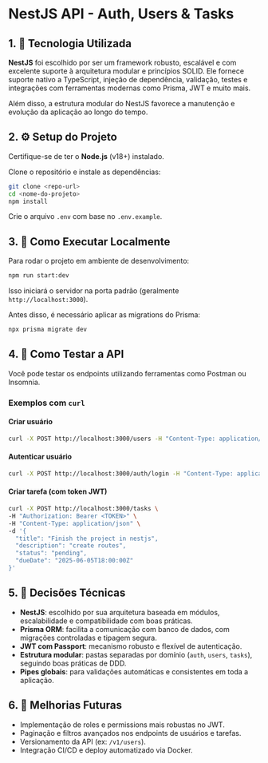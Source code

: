 # NestJS API - Auth, Users & Tasks

## 1. 🧰 Tecnologia Utilizada

**NestJS** foi escolhido por ser um framework robusto, escalável e com excelente suporte à arquitetura modular e princípios SOLID. Ele fornece suporte nativo a TypeScript, injeção de dependência, validação, testes e integrações com ferramentas modernas como Prisma, JWT e muito mais.

Além disso, a estrutura modular do NestJS favorece a manutenção e evolução da aplicação ao longo do tempo.

## 2. ⚙️ Setup do Projeto

Certifique-se de ter o **Node.js** (v18+) instalado.

Clone o repositório e instale as dependências:

```bash
git clone <repo-url>
cd <nome-do-projeto>
npm install
```

Crie o arquivo `.env` com base no `.env.example`.

## 3. 🚀 Como Executar Localmente

Para rodar o projeto em ambiente de desenvolvimento:

```bash
npm run start:dev
```

Isso iniciará o servidor na porta padrão (geralmente `http://localhost:3000`).

Antes disso, é necessário aplicar as migrations do Prisma:

```bash
npx prisma migrate dev
```

## 4. 🧪 Como Testar a API

Você pode testar os endpoints utilizando ferramentas como Postman ou Insomnia.

### Exemplos com `curl`

#### Criar usuário
```bash
curl -X POST http://localhost:3000/users -H "Content-Type: application/json" -d '{"email": "john@example.com", "password": "123456", "name": John}'
```

#### Autenticar usuário
```bash
curl -X POST http://localhost:3000/auth/login -H "Content-Type: application/json" -d '{"email": "john@example.com", "password": "123456"}'
```

#### Criar tarefa (com token JWT)
```bash
curl -X POST http://localhost:3000/tasks \
-H "Authorization: Bearer <TOKEN>" \
-H "Content-Type: application/json" \
-d '{
  "title": "Finish the project in nestjs",
  "description": "create routes",
  "status": "pending",
  "dueDate": "2025-06-05T18:00:00Z"
}'
```

## 5. 🧠 Decisões Técnicas

- **NestJS**: escolhido por sua arquitetura baseada em módulos, escalabilidade e compatibilidade com boas práticas.
- **Prisma ORM**: facilita a comunicação com banco de dados, com migrações controladas e tipagem segura.
- **JWT com Passport**: mecanismo robusto e flexível de autenticação.
- **Estrutura modular**: pastas separadas por domínio (`auth`, `users`, `tasks`), seguindo boas práticas de DDD.
- **Pipes globais**: para validações automáticas e consistentes em toda a aplicação.

## 6. 🔮 Melhorias Futuras

- Implementação de roles e permissions mais robustas no JWT.
- Paginação e filtros avançados nos endpoints de usuários e tarefas.
- Versionamento da API (ex: `/v1/users`). 
- Integração CI/CD e deploy automatizado via Docker.
